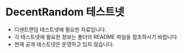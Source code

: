# DecentRandom 테스트넷

- 디센트랜덤 테스트넷에 필요한 자료입니다.
- 각 테스트넷에 필요한 정보는 폴더의 README 파일을 참조하시기 바랍니다.
- 현재 공개 테스트넷은 운영하고 있지 않습니다.
